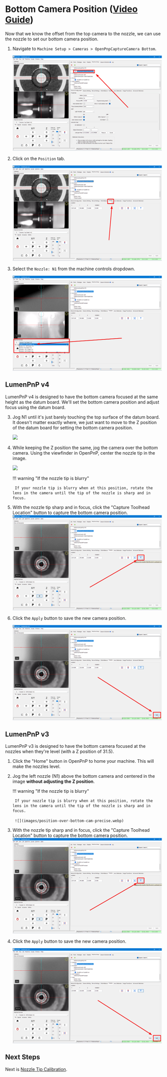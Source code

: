 # Bottom Camera Position ([Video Guide](https://youtu.be/h3mtEQfGMlM?si=uyDBUttihPh80EQv&t=1580))

Now that we know the offset from the top camera to the nozzle, we can use the nozzle to set our bottom camera position.

1. Navigate to `Machine Setup > Cameras > OpenPnpCaptureCamera Bottom`.

    ![Select the bottom camera](images/select-bottom-camera-2.webp)

1. Click on the `Position` tab.

    ![Select the position tab](images/bottom-camera-position.webp)

2. Select the `Nozzle: N1` from the machine controls dropdown.

    ![Select nozzle from machine control dropdown](images/select-n1-machine-control-bottom.webp)

## LumenPnP v4

LumenPnP v4 is designed to have the bottom camera focused at the same height as the datum board. We'll set the bottom camera position and adjust focus using the datum board.

3. Jog N1 until it's just barely touching the top surface of the datum board. It doesn't matter exactly where, we just want to move to the Z position of the datum board for setting the bottom camera position.

    ![](images/n1-at-datum-height.webp)

1. While keeping the Z position the same, jog the camera over the bottom camera. Using the viewfinder in OpenPnP, center the nozzle tip in the image.

    ![](images/n1-datum-height-over-cam.webp)

    !!! warning "If the nozzle tip is blurry"

        If your nozzle tip is blurry when at this position, rotate the lens in the camera until the tip of the nozzle is sharp and in focus.

2.  With the nozzle tip sharp and in focus, click the "Capture Toolhead Location" button to capture the bottom camera position.
    ![Store the camera location](images/store-nozzle-location-bottom.webp)

3.  Click the `Apply` button to save the new camera position.

    ![Save the camera location](images/apply-bottom-cam-pos.webp)

## LumenPnP v3

LumenPnP v3 is designed to have the bottom camera focused at the nozzles when they're level (with a Z position of 31.5).

1. Click the "Home" button in OpenPnP to home your machine. This will make the nozzles level.
2. Jog the left nozzle (N1) above the bottom camera and centered in the image **without adjusting the Z position**.

    !!! warning "If the nozzle tip is blurry"

        If your nozzle tip is blurry when at this position, rotate the lens in the camera until the tip of the nozzle is sharp and in focus.

        ![](images/position-over-bottom-cam-precise.webp)

2.  With the nozzle tip sharp and in focus, click the "Capture Toolhead Location" button to capture the bottom camera position.
    ![Store the camera location](images/store-nozzle-location-bottom.webp)

3.  Click the `Apply` button to save the new camera position.

    ![Save the camera location](images/apply-bottom-cam-pos.webp)



## Next Steps

Next is [Nozzle Tip Calibration](../8-nozzle-tip-calibration/nozzle-tip-calibration.md).
